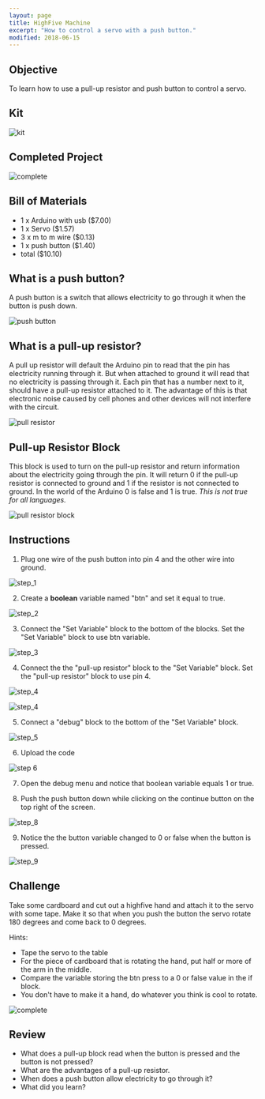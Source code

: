 ```yaml
---
layout: page
title: HighFive Machine
excerpt: "How to control a servo with a push button."
modified: 2018-06-15
---
```


## Objective

To learn how to use a pull-up resistor and push button to control a servo.

## Kit

![kit](/images/summer-camp/day-2/highfive/project.jpg)

## Completed Project

![complete](/images/summer-camp/day-2/highfive/complete.gif)

## Bill of Materials 

- 1 x Arduino with usb  ($7.00) 
- 1 x Servo ($1.57)
- 3 x m to m wire ($0.13)
- 1 x push button ($1.40)
- total ($10.10)

## What is a push button?

A push button is a switch that allows electricity to go through it when the button is push down.

![push button](/images/summer-camp/day-2/highfive/push_button.jpg)

## What is a pull-up resistor?

A pull up resistor will default the Arduino pin to read that the pin has electricity running through it.  But when attached to ground it will read that no electricity is passing through it.  Each pin that has a number next to it, should have a pull-up resistor attached to it.  The advantage of this is that electronic noise caused by cell phones and other devices will not interfere with the circuit.

![pull resistor](/images/summer-camp/day-2/highfive/pullup-resistor.jpg#img-phone)

## Pull-up Resistor Block

This block is used to turn on the pull-up resistor and return information about the electricity going through the pin. It will return 0 if the pull-up resistor is connected to ground and 1 if the resistor is not connected to ground. In the world of the Arduino 0 is false and 1 is true.  *This is not true for all languages.*

![pull resistor block](/images/summer-camp/day-2/highfive/pullup-resistor-block.png)

## Instructions

1) Plug one wire of the push button into pin 4 and the other wire into ground.

![step_1](/images/summer-camp/day-2/highfive/step_1.jpg)

2) Create a **boolean** variable named "btn" and set it equal to true.

![step_2](/images/summer-camp/day-2/highfive/step_2.png)

3) Connect the "Set Variable" block to the bottom of the blocks.  Set the "Set Variable" block to use btn variable.

![step_3](/images/summer-camp/day-2/highfive/step_3.png)

4) Connect the the "pull-up resistor" block to the "Set Variable" block.  Set the "pull-up resistor" block to use pin 4.

![step_4](/images/summer-camp/day-2/highfive/step_4a.png#img-phone)

![step_4](/images/summer-camp/day-2/highfive/step_4b.png)

5) Connect a "debug" block to the bottom of the "Set Variable" block.

![step_5](/images/summer-camp/day-2/highfive/step_5.png)

6) Upload the code

![step 6](/images/upload-1.png)

7) Open the debug menu and notice that boolean variable equals 1 or true.


8) Push the push button down while clicking on the continue button on the top right of the screen.

![step_8](/images/summer-camp/day-2/highfive/step_8.png)

9) Notice the the button variable changed to 0 or false when the button is pressed.

![step_9](/images/summer-camp/day-2/highfive/step_9.png)

## Challenge

Take some cardboard and cut out a highfive hand and attach it to the servo with some tape.  Make it so that when you push the button the servo rotate 180 degrees and come back to 0 degrees. 

Hints:

- Tape the servo to the table
- For the piece of cardboard that is rotating the hand, put half or more of the arm in the middle.
- Compare the variable storing the btn press to a 0 or false value in the if block.
- You don't have to make it a hand, do whatever you think is cool to rotate.

![complete](/images/summer-camp/day-2/highfive/complete.gif)

## Review

- What does a pull-up block read when the button is pressed and the button is not pressed?
- What are the advantages of a pull-up resistor.
- When does a push button allow electricity to go through it?
- What did you learn?



